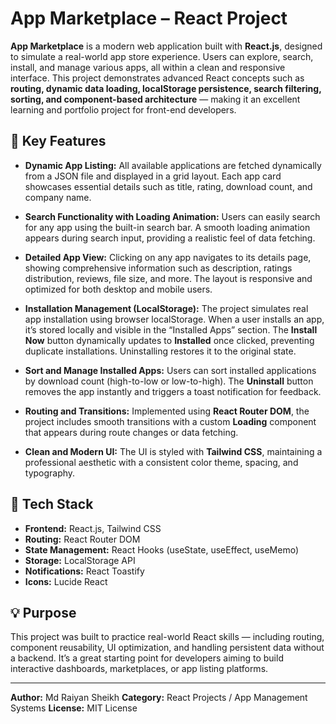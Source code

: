 # App Marketplace – React Project

**App Marketplace** is a modern web application built with **React.js**, designed to simulate a real-world app store experience. Users can explore, search, install, and manage various apps, all within a clean and responsive interface. This project demonstrates advanced React concepts such as **routing, dynamic data loading, localStorage persistence, search filtering, sorting, and component-based architecture** — making it an excellent learning and portfolio project for front-end developers.

## 🚀 Key Features

* **Dynamic App Listing:**
  All available applications are fetched dynamically from a JSON file and displayed in a grid layout. Each app card showcases essential details such as title, rating, download count, and company name.

* **Search Functionality with Loading Animation:**
  Users can easily search for any app using the built-in search bar. A smooth loading animation appears during search input, providing a realistic feel of data fetching.

* **Detailed App View:**
  Clicking on any app navigates to its details page, showing comprehensive information such as description, ratings distribution, reviews, file size, and more. The layout is responsive and optimized for both desktop and mobile users.

* **Installation Management (LocalStorage):**
  The project simulates real app installation using browser localStorage. When a user installs an app, it’s stored locally and visible in the “Installed Apps” section. The **Install Now** button dynamically updates to **Installed** once clicked, preventing duplicate installations. Uninstalling restores it to the original state.

* **Sort and Manage Installed Apps:**
  Users can sort installed applications by download count (high-to-low or low-to-high). The **Uninstall** button removes the app instantly and triggers a toast notification for feedback.

* **Routing and Transitions:**
  Implemented using **React Router DOM**, the project includes smooth transitions with a custom **Loading** component that appears during route changes or data fetching.

* **Clean and Modern UI:**
  The UI is styled with **Tailwind CSS**, maintaining a professional aesthetic with a consistent color theme, spacing, and typography.

## 🧠 Tech Stack

* **Frontend:** React.js, Tailwind CSS
* **Routing:** React Router DOM
* **State Management:** React Hooks (useState, useEffect, useMemo)
* **Storage:** LocalStorage API
* **Notifications:** React Toastify
* **Icons:** Lucide React

## 💡 Purpose

This project was built to practice real-world React skills — including routing, component reusability, UI optimization, and handling persistent data without a backend. It’s a great starting point for developers aiming to build interactive dashboards, marketplaces, or app listing platforms.

---

**Author:** Md Raiyan Sheikh
**Category:** React Projects / App Management Systems
**License:** MIT License
